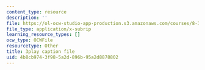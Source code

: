 ```yaml
---
content_type: resource
description: ''
file: https://ol-ocw-studio-app-production.s3.amazonaws.com/courses/8-333-statistical-mechanics-i-statistical-mechanics-of-particles-fall-2013/4b8cb9743f985a2d896b95a2d8878802_BhVyiU_dWps.vtt
file_type: application/x-subrip
learning_resource_types: []
ocw_type: OCWFile
resourcetype: Other
title: 3play caption file
uid: 4b8cb974-3f98-5a2d-896b-95a2d8878802
---
```

